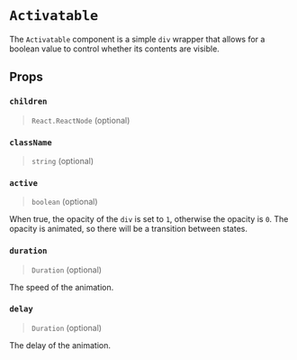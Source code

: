 # `Activatable`

The `Activatable` component is a simple `div` wrapper that allows for a boolean
value to control whether its contents are visible.

## Props

### `children`
> `React.ReactNode` (optional)

### `className`
> `string` (optional)

### `active`
> `boolean` (optional)

When true, the opacity of the `div` is set to `1`, otherwise the opacity is `0`.
The opacity is animated, so there will be a transition between states.

### `duration`
> `Duration` (optional)

The speed of the animation.

### `delay`
> `Duration` (optional)

The delay of the animation.

